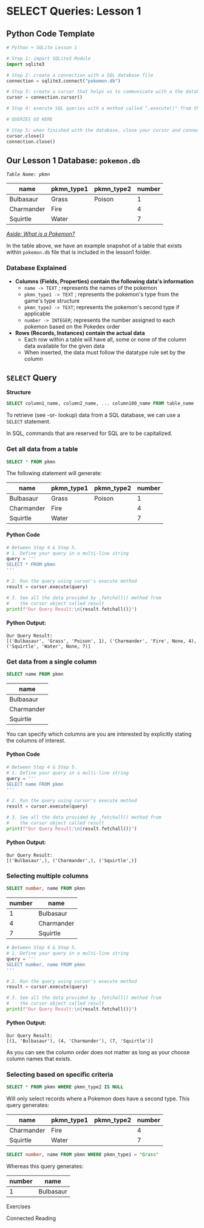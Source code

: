 # SELECT Queries: Lesson 1

## Python Code Template

```python
# Python + SQLite Lesson 1

# Step 1: import SQLite3 Module
import sqlite3

# Step 2: create a connection with a SQL database file
connection = sqlite3.connect("pokemon.db")

# Step 3: create a cursor that helps us to communicate with a the database
cursor = connection.cursor()

# Step 4: execute SQL queries with a method called ".execute()" from the cursor

# QUERIES GO HERE

# Step 5: when finished with the database, close your cursor and connection
cursor.close()
connection.close()
```

## Our Lesson 1 Database: `pokemon.db`

_`Table Name: pkmn`_

<table data-full-width="true"><thead><tr><th>name</th><th>pkmn_type1</th><th>pkmn_type2</th><th>number</th></tr></thead><tbody><tr><td>Bulbasaur</td><td>Grass</td><td>Poison</td><td>1</td></tr><tr><td>Charmander</td><td>Fire</td><td></td><td>4</td></tr><tr><td>Squirtle</td><td>Water</td><td></td><td>7</td></tr></tbody></table>

[_Aside: What is a Pokemon?_](https://en.wikipedia.org/wiki/Pok%C3%A9mon)

In the table above, we have an example snapshot of a table that exists within `pokemon.db` file  that is included in the lesson1 folder.

### Database Explained

* **Columns (Fields, Properties) contain the following data's information**
  * `name -> TEXT` ; represents the names of the pokemon
  * `pkmn_type1 -> TEXT` ; represents the pokemon's type from the game's type structure
  * `pkmn_type2 -> TEXT`; represents the pokemon's second type if applicable
  * `number -> INTEGER`; represents the number  assigned to each pokemon based on the Pokedex order
* **Rows (Records, Instances) contain the actual data**
  * Each row within a table will have all, some or none of the column data available for the given data
  * When inserted, the data must follow the datatype rule set by the column

## `SELECT` Query

**Structure**

```sql
SELECT column1_name, column2_name, ... column100_name FROM table_name
```

To retrieve (see -or- lookup) data from a SQL database, we can use a `SELECT` statement.

In SQL, commands that are reserved for SQL are to be capitalized.

### Get all data from a table

```sql
SELECT * FROM pkmn
```

The following statement will generate:

<table data-full-width="true"><thead><tr><th>name</th><th>pkmn_type1</th><th>pkmn_type2</th><th>number</th></tr></thead><tbody><tr><td>Bulbasaur</td><td>Grass</td><td>Poison</td><td>1</td></tr><tr><td>Charmander</td><td>Fire</td><td></td><td>4</td></tr><tr><td>Squirtle</td><td>Water</td><td></td><td>7</td></tr></tbody></table>

#### Python Code

```python
# Between Step 4 & Step 5.
# 1. Define your query in a multi-line string
query = ''' 
SELECT * FROM pkmn
'''

# 2. Run the query using cursor's execute method
result = cursor.execute(query)

# 3. See all the data provided by .fetchall() method from 
#    the cursor object called result
print(f"Our Query Result:\n{result.fetchall()}")
```

#### Python Output:

```
Our Query Result:
[('Bulbasaur', 'Grass', 'Poison', 1), ('Charmander', 'Fire', None, 4), ('Squirtle', 'Water', None, 7)]
```

### Get data from a single column

```sql
SELECT name FROM pkmn
```

<table data-full-width="true"><thead><tr><th>name</th></tr></thead><tbody><tr><td>Bulbasaur</td></tr><tr><td>Charmander</td></tr><tr><td>Squirtle</td></tr></tbody></table>

You can specify which columns are you are interested by explicitly stating the columns of interest.

#### Python Code

```python
# Between Step 4 & Step 5.
# 1. Define your query in a multi-line string
query = ''' 
SELECT name FROM pkmn
'''

# 2. Run the query using cursor's execute method
result = cursor.execute(query)

# 3. See all the data provided by .fetchall() method from 
#    the cursor object called result
print(f"Our Query Result:\n{result.fetchall()}")
```

#### Python Output:

```
Our Query Result:
[('Bulbasaur',), ('Charmander',), ('Squirtle',)]
```

### Selecting multiple columns

```sql
SELECT number, name FROM pkmn
```

<table data-full-width="true"><thead><tr><th>number</th><th>name</th></tr></thead><tbody><tr><td>1</td><td>Bulbasaur</td></tr><tr><td>4</td><td>Charmander</td></tr><tr><td>7</td><td>Squirtle</td></tr></tbody></table>

```python
# Between Step 4 & Step 5.
# 1. Define your query in a multi-line string
query = ''' 
SELECT number, name FROM pkmn
'''

# 2. Run the query using cursor's execute method
result = cursor.execute(query)

# 3. See all the data provided by .fetchall() method from 
#    the cursor object called result
print(f"Our Query Result:\n{result.fetchall()}")
```

#### Python Output:

```
Our Query Result:
[(1, 'Bulbasaur'), (4, 'Charmander'), (7, 'Squirtle')]
```

As you can see the column order does not matter as long as your choose column names that exists.

### Selecting based on specific criteria

```sql
SELECT * FROM pkmn WHERE pkmn_type2 IS NULL
```

Will only select records where a Pokemon does have a second type. This query generates:

<table data-full-width="true"><thead><tr><th>name</th><th>pkmn_type1</th><th>pkmn_type2</th><th>number</th></tr></thead><tbody><tr><td>Charmander</td><td>Fire</td><td></td><td>4</td></tr><tr><td>Squirtle</td><td>Water</td><td></td><td>7</td></tr></tbody></table>

```sql
SELECT number, name FROM pkmn WHERE pkmn_type1 = "Grass"
```

Whereas this query generates:

<table data-full-width="true"><thead><tr><th>number</th><th>name</th></tr></thead><tbody><tr><td>1</td><td>Bulbasaur</td></tr></tbody></table>

Exercises

Connected Reading
